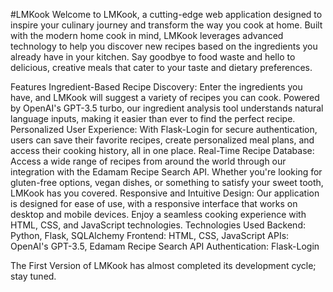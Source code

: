#LMKook
Welcome to LMKook, a cutting-edge web application designed to inspire your culinary journey and transform the way you cook at home. Built with the modern home cook in mind, LMKook leverages advanced technology to help you discover new recipes based on the ingredients you already have in your kitchen. Say goodbye to food waste and hello to delicious, creative meals that cater to your taste and dietary preferences.

Features
Ingredient-Based Recipe Discovery: Enter the ingredients you have, and LMKook will suggest a variety of recipes you can cook. Powered by OpenAI's GPT-3.5 turbo, our ingredient analysis tool understands natural language inputs, making it easier than ever to find the perfect recipe.
Personalized User Experience: With Flask-Login for secure authentication, users can save their favorite recipes, create personalized meal plans, and access their cooking history, all in one place.
Real-Time Recipe Database: Access a wide range of recipes from around the world through our integration with the Edamam Recipe Search API. Whether you're looking for gluten-free options, vegan dishes, or something to satisfy your sweet tooth, LMKook has you covered.
Responsive and Intuitive Design: Our application is designed for ease of use, with a responsive interface that works on desktop and mobile devices. Enjoy a seamless cooking experience with HTML, CSS, and JavaScript technologies.
Technologies Used
Backend: Python, Flask, SQLAlchemy
Frontend: HTML, CSS, JavaScript
APIs: OpenAI's GPT-3.5, Edamam Recipe Search API
Authentication: Flask-Login


The First Version of LMKook has almost completed its development cycle; stay tuned. 
